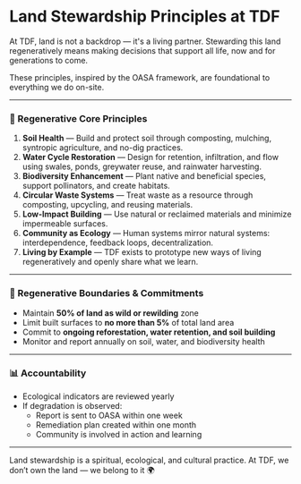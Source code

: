 # Land Stewardship Principles at TDF

At TDF, land is not a backdrop — it's a living partner. Stewarding this land regeneratively means making decisions that support all life, now and for generations to come.

These principles, inspired by the OASA framework, are foundational to everything we do on-site.

---

### 🌱 Regenerative Core Principles
1. **Soil Health** — Build and protect soil through composting, mulching, syntropic agriculture, and no-dig practices.
2. **Water Cycle Restoration** — Design for retention, infiltration, and flow using swales, ponds, greywater reuse, and rainwater harvesting.
3. **Biodiversity Enhancement** — Plant native and beneficial species, support pollinators, and create habitats.
4. **Circular Waste Systems** — Treat waste as a resource through composting, upcycling, and reusing materials.
5. **Low-Impact Building** — Use natural or reclaimed materials and minimize impermeable surfaces.
6. **Community as Ecology** — Human systems mirror natural systems: interdependence, feedback loops, decentralization.
7. **Living by Example** — TDF exists to prototype new ways of living regeneratively and openly share what we learn.

---

### 📏 Regenerative Boundaries & Commitments
- Maintain **50% of land as wild or rewilding** zone
- Limit built surfaces to **no more than 5%** of total land area
- Commit to **ongoing reforestation, water retention, and soil building**
- Monitor and report annually on soil, water, and biodiversity health

---

### 📊 Accountability
- Ecological indicators are reviewed yearly
- If degradation is observed:
  - Report is sent to OASA within one week
  - Remediation plan created within one month
  - Community is involved in action and learning

---

Land stewardship is a spiritual, ecological, and cultural practice. At TDF, we don’t own the land — we belong to it 🌍
